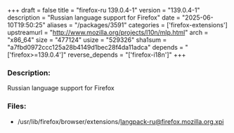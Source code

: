 +++
draft = false
title = "firefox-ru 139.0.4-1"
version = "139.0.4-1"
description = "Russian language support for Firefox"
date = "2025-06-10T19:50:25"
aliases = "/packages/3591"
categories = ['firefox-extensions']
upstreamurl = "http://www.mozilla.org/projects/l10n/mlp.html"
arch = "x86_64"
size = "477124"
usize = "529326"
sha1sum = "a7fbd0972ccc125a28b4149d1bec28f4da11adca"
depends = "['firefox>=139.0.4']"
reverse_depends = "['firefox-i18n']"
+++
### Description: 
Russian language support for Firefox

### Files: 
* /usr/lib/firefox/browser/extensions/langpack-ru@firefox.mozilla.org.xpi
